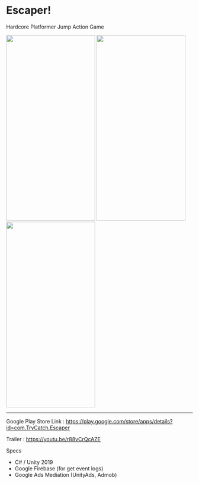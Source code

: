 # Escaper!

Hardcore Platformer Jump Action Game

<p>
<img src="https://user-images.githubusercontent.com/11532824/222965581-05ca31cf-f433-4940-a648-d1838ed3fcbd.png" width=240 height=500>
<img src="https://user-images.githubusercontent.com/11532824/222965583-6f6f6011-cb15-447e-9baa-c8a07a53a1bb.png" width=240 height=500>
<img src="https://user-images.githubusercontent.com/11532824/222965585-d24c720a-0114-4b43-9dda-ad5531b2c843.png" width=240 height=500>
</p>

----

Google Play Store Link : https://play.google.com/store/apps/details?id=com.TryCatch.Escaper

Trailer : https://youtu.be/r88vCrQcAZE

Specs
- C# / Unity 2019
- Google Firebase (for get event logs)
- Google Ads Mediation (UnityAds, Admob)
